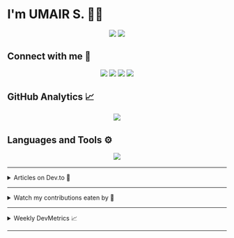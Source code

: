 # I'm UMAIR S. 🧑‍💻

<section align="center">
 <a href="https://github.com/umairshabbir-83"
  ><img
   src="https://komarev.com/ghpvc/?style=for-the-badge&username=umairshabbir-83"
 /></a>
 <a href="https://github.com/umairshabbir-83"
  ><img
   src="https://wakatime.com/badge/user/921dd2f5-b40c-4c20-a684-53d03b4afbc7.svg?style=for-the-badge"
 /></a>
</section>

## Connect with me 🔗

<section align="center">
 <a href="https://facebook.com/umairshabbir.83"
  ><img
   src="https://img.shields.io/badge/-Facebook-1877F2?logo=Facebook&logoColor=FFFFFF&style=for-the-badge"
 /></a>
 <a href="https://instagram.com/umairshabbir.83"
  ><img
   src="https://img.shields.io/badge/-Instagram-E4405F?logo=Instagram&logoColor=FFFFFF&style=for-the-badge"
 /></a>
 <a href="https://linkedin.com/in/umairshabbir-83"
  ><img
   src="https://img.shields.io/badge/-LinkedIn-0A66C2?logo=LinkedIn&logoColor=FFFFFF&style=for-the-badge"
 /></a>
 <a href="https://twitter.com/umairshabbir_83"
  ><img
   src="https://img.shields.io/badge/-X-000000?logo=X&logoColor=FFFFFF&style=for-the-badge"
 /></a>
</section>

## GitHub Analytics 📈

<section align="center">
 <a href="https://github.com/umairshabbir-83"
  ><img
   src="https://github-readme-streak-stats.herokuapp.com/?theme=dark&user=umairshabbir-83"
 /></a>
</section>

## Languages and Tools ⚙

<section align="center">
 <a href="https://github.com/umairshabbir-83"
  ><img
   src="https://github-readme-stats-eight-theta.vercel.app/api/top-langs/?layout=compact&theme=dark&username=umairshabbir-83"
 /></a>
</section>

---

<details>
 <summary>Articles on Dev.to 📄</summary>

- [15+ Free Websites and Tools That Seems Illegal to Know!](https://dev.to/umairshabbir_83/15-free-websites-and-tools-that-seems-illegal-to-know-3kpp)
- [k-nearest neighbors algorithm (k-NN)](https://dev.to/umairshabbir_83/k-nearest-neighbors-algorithm-k-nn-46ml)
- [2021: Year in Review](https://dev.to/umairshabbir_83/2021-year-in-review-435p)

</details>

---

<details>
 <summary>Watch my contributions eaten by 🐍</summary>
 <section align="center">
  <a href="https://github.com/umairshabbir-83"
   ><img
    src="https://github.com/umairshabbir-83/umairshabbir-83/blob/GIF/github-contribution-grid-snake-dark.svg"
  /></a>
 </section>
</details>

---

<details>
 <summary>Weekly DevMetrics 📈</summary>
<!--START_SECTION:waka-->

```txt
From: 14 May 2025 - To: 21 May 2025

Total Time: 33 hrs 30 mins

JavaScript    19 hrs 47 mins  ⣿⣿⣿⣿⣿⣿⣿⣿⣿⣿⣿⣿⣿⣿⣷⣀⣀⣀⣀⣀⣀⣀⣀⣀⣀   59.06 %
TypeScript    9 hrs 17 mins   ⣿⣿⣿⣿⣿⣿⣿⣀⣀⣀⣀⣀⣀⣀⣀⣀⣀⣀⣀⣀⣀⣀⣀⣀⣀   27.74 %
JSON          1 hr 38 mins    ⣿⣄⣀⣀⣀⣀⣀⣀⣀⣀⣀⣀⣀⣀⣀⣀⣀⣀⣀⣀⣀⣀⣀⣀⣀   04.92 %
Other         1 hr 33 mins    ⣿⣄⣀⣀⣀⣀⣀⣀⣀⣀⣀⣀⣀⣀⣀⣀⣀⣀⣀⣀⣀⣀⣀⣀⣀   04.66 %
CSS           47 mins         ⣶⣀⣀⣀⣀⣀⣀⣀⣀⣀⣀⣀⣀⣀⣀⣀⣀⣀⣀⣀⣀⣀⣀⣀⣀   02.36 %
```

<!--END_SECTION:waka-->
</details>

---
